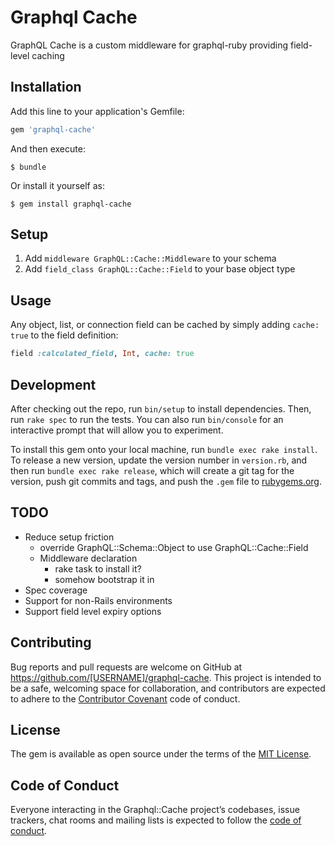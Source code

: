 # Graphql Cache

  GraphQL Cache is a custom middleware for graphql-ruby providing field-level caching

## Installation

Add this line to your application's Gemfile:

```ruby
gem 'graphql-cache'
```

And then execute:

    $ bundle

Or install it yourself as:

    $ gem install graphql-cache

## Setup

  1. Add `middleware GraphQL::Cache::Middleware` to your schema
  2. Add `field_class GraphQL::Cache::Field` to your base object type

## Usage

Any object, list, or connection field can be cached by simply adding `cache: true` to the field definition:

```ruby
field :calculated_field, Int, cache: true
```

## Development

After checking out the repo, run `bin/setup` to install dependencies. Then, run `rake spec` to run the tests. You can also run `bin/console` for an interactive prompt that will allow you to experiment.

To install this gem onto your local machine, run `bundle exec rake install`. To release a new version, update the version number in `version.rb`, and then run `bundle exec rake release`, which will create a git tag for the version, push git commits and tags, and push the `.gem` file to [rubygems.org](https://rubygems.org).

## TODO

  - Reduce setup friction
    - override GraphQL::Schema::Object to use GraphQL::Cache::Field
    - Middleware declaration
      - rake task to install it?
      - somehow bootstrap it in
  - Spec coverage
  - Support for non-Rails environments
  - Support field level expiry options

## Contributing

Bug reports and pull requests are welcome on GitHub at https://github.com/[USERNAME]/graphql-cache. This project is intended to be a safe, welcoming space for collaboration, and contributors are expected to adhere to the [Contributor Covenant](http://contributor-covenant.org) code of conduct.

## License

The gem is available as open source under the terms of the [MIT License](https://opensource.org/licenses/MIT).

## Code of Conduct

Everyone interacting in the Graphql::Cache project’s codebases, issue trackers, chat rooms and mailing lists is expected to follow the [code of conduct](https://github.com/[USERNAME]/graphql-cache/blob/master/CODE_OF_CONDUCT.md).
